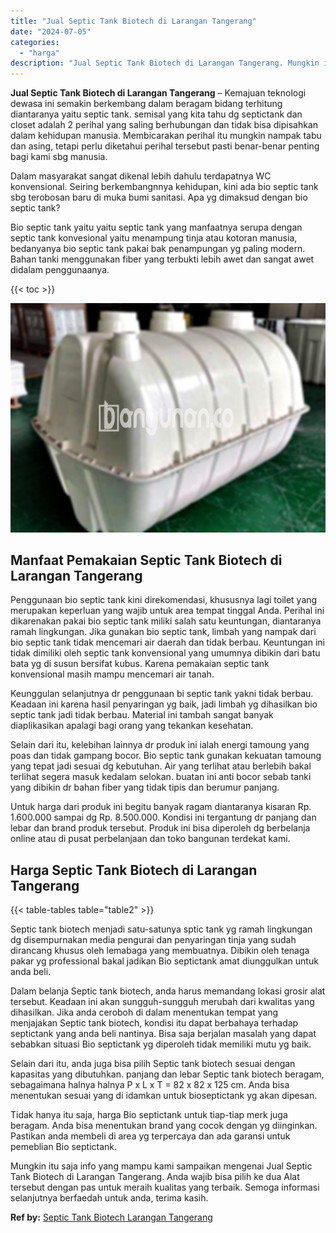 ```yaml
---
title: "Jual Septic Tank Biotech di Larangan Tangerang"
date: "2024-07-05"
categories: 
  - "harga"
description: "Jual Septic Tank Biotech di Larangan Tangerang. Mungkin itu saja info yang mampu kami sampaikan mengenai Jual Septic Tank Biotech di Larangan Tangerang. Anda..."
---
```


**Jual Septic Tank Biotech di Larangan Tangerang** – Kemajuan teknologi dewasa ini semakin berkembang dalam beragam bidang terhitung diantaranya yaitu septic tank. semisal yang kita tahu dg septictank dan closet adalah 2 perihal yang saling berhubungan dan tidak bisa dipisahkan dalam kehidupan manusia. Membicarakan perihal itu mungkin nampak tabu dan asing, tetapi perlu diketahui perihal tersebut pasti benar-benar penting bagi kami sbg manusia.

Dalam masyarakat sangat dikenal lebih dahulu terdapatnya WC konvensional. Seiring berkembangnnya kehidupan, kini ada bio septic tank sbg terobosan baru di muka bumi sanitasi. Apa yg dimaksud dengan bio septic tank?

Bio septic tank yaitu yaitu septic tank yang manfaatnya serupa dengan septic tank konvesional yaitu menampung tinja atau kotoran manusia, bedanyanya bio septic tank pakai bak penampungan yg paling modern. Bahan tanki menggunakan fiber yang terbukti lebih awet dan sangat awet didalam penggunaanya.

{{< toc >}}

![Jual Septic Tank Biotech di Larangan Tangerang](/images/jual-bio-septictank-26.png)

## Manfaat Pemakaian Septic Tank Biotech di Larangan Tangerang

Penggunaan bio septic tank kini direkomendasi, khususnya lagi toilet yang merupakan keperluan yang wajib untuk area tempat tinggal Anda. Perihal ini dikarenakan pakai bio septic tank miliki salah satu keuntungan, diantaranya ramah lingkungan. Jika gunakan bio septic tank, limbah yang nampak dari bio septic tank tidak mencemari air daerah dan tidak berbau. Keuntungan ini tidak dimiliki oleh septic tank konvensional yang umumnya dibikin dari batu bata yg di susun bersifat kubus. Karena pemakaian septic tank konvensional masih mampu mencemari air tanah.

Keunggulan selanjutnya dr penggunaan bi septic tank yakni tidak berbau. Keadaan ini karena hasil penyaringan yg baik, jadi limbah yg dihasilkan bio septic tank jadi tidak berbau. Material ini tambah sangat banyak diaplikasikan apalagi bagi orang yang tekankan kesehatan.

Selain dari itu, kelebihan lainnya dr produk ini ialah energi tamoung yang poas dan tidak gampang bocor. Bio septic tank gunakan kekuatan tamoung yang tepat jadi sesuai dg kebutuhan. Air yang terlihat atau berlebih bakal terlihat segera masuk kedalam selokan. buatan ini anti bocor sebab tanki yang dibikin dr bahan fiber yang tidak tipis dan berumur panjang.

Untuk harga dari produk ini begitu banyak ragam diantaranya kisaran Rp. 1.600.000 sampai dg Rp. 8.500.000. Kondisi ini tergantung dr panjang dan lebar dan brand produk tersebut. Produk ini bisa diperoleh dg berbelanja online atau di pusat perbelanjaan dan toko bangunan terdekat kami.

## Harga Septic Tank Biotech di Larangan Tangerang

{{< table-tables table="table2" >}}

Septic tank biotech menjadi satu-satunya sptic tank yg ramah lingkungan dg disempurnakan media pengurai dan penyaringan tinja yang sudah dirancang khusus oleh lemabaga yang membuatnya. Dibikin oleh tenaga pakar yg professional bakal jadikan Bio septictank amat diunggulkan untuk anda beli.

Dalam belanja Septic tank biotech, anda harus memandang lokasi grosir alat tersebut. Keadaan ini akan sungguh-sungguh merubah dari kwalitas yang dihasilkan. Jika anda ceroboh di dalam menentukan tempat yang menjajakan Septic tank biotech, kondisi itu dapat berbahaya terhadap septictank yang anda beli nantinya. Bisa saja berjalan masalah yang dapat sebabkan situasi Bio septictank yg diperoleh tidak memiliki mutu yg baik.

Selain dari itu, anda juga bisa pilih Septic tank biotech sesuai dengan kapasitas yang dibutuhkan. panjang dan lebar Septic tank biotech beragam, sebagaimana halnya halnya P x L x T = 82 x 82 x 125 cm. Anda bisa menentukan sesuai yang di idamkan untuk bioseptictank yg akan dipesan.

Tidak hanya itu saja, harga Bio septictank untuk tiap-tiap merk juga beragam. Anda bisa menentukan brand yang cocok dengan yg diinginkan. Pastikan anda membeli di area yg terpercaya dan ada garansi untuk pemeblian Bio septictank.

Mungkin itu saja info yang mampu kami sampaikan mengenai Jual Septic Tank Biotech di Larangan Tangerang. Anda wajib bisa pilih ke dua Alat tersebut dengan pas untuk meraih kualitas yang terbaik. Semoga informasi selanjutnya berfaedah untuk anda, terima kasih.

**Ref by:** [Septic Tank Biotech Larangan Tangerang](https://id.wikipedia.org/wiki/Septic)
